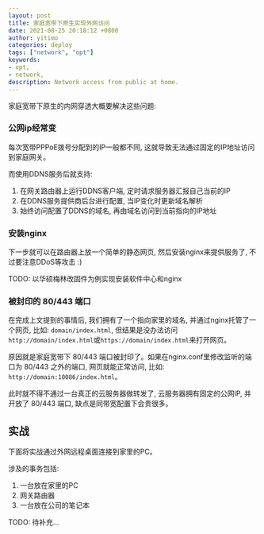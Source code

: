 ```yaml
---
layout: post
title: 家庭宽带下原生实现外网访问
date: 2021-08-25 20:18:12 +0800
author: yitimo
categories: deploy
tags: ["network", "opt"]
keywords:
- opt,
- network,
description: Network access from public at home.
---
```


家庭宽带下原生的内网穿透大概要解决这些问题:

### 公网ip经常变

每次宽带PPPoE拨号分配到的IP一般都不同, 这就导致无法通过固定的IP地址访问到家庭网关。

而使用DDNS服务后就支持:

1. 在网关路由器上运行DDNS客户端, 定时请求服务器汇报自己当前的IP
2. 在DDNS服务提供商后台进行配置, 当IP变化时更新域名解析
3. 始终访问配置了DDNS的域名, 再由域名访问到当前指向的IP地址

### 安装nginx

下一步就可以在路由器上放一个简单的静态网页, 然后安装nginx来提供服务了, 不过要注意DDoS等攻击 :)

TODO: 以华硕梅林改固件为例实现安装软件中心和nginx

### 被封印的 80/443 端口

在完成上文提到的事情后, 我们拥有了一个指向家里的域名, 并通过nginx托管了一个网页, 比如: ``domain/index.html``, 但结果是没办法访问 ``http://domain/index.html``或``https://domain/index.html``来打开网页。

原因就是家庭宽带下 80/443 端口被封印了。如果在nginx.conf里修改监听的端口为 80/443 之外的端口, 网页就能正常访问, 比如: ``http://domain:10086/index.html``。

此时就不得不通过一台真正的云服务器做转发了, 云服务器拥有固定的公网IP, 并开放了 80/443 端口, 缺点是同带宽配置下会贵很多。

## 实战

下面将实战通过外网远程桌面连接到家里的PC。

涉及的事务包括:

1. 一台放在家里的PC
2. 网关路由器
3. 一台放在公司的笔记本

TODO: 待补充...
